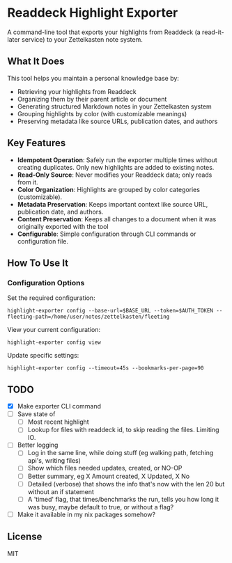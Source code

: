 # Readdeck Highlight Exporter

A command-line tool that exports your highlights from Readdeck (a read-it-later service) to your Zettelkasten note system.

## What It Does

This tool helps you maintain a personal knowledge base by:

- Retrieving your highlights from Readdeck
- Organizing them by their parent article or document
- Generating structured Markdown notes in your Zettelkasten system
- Grouping highlights by color (with customizable meanings)
- Preserving metadata like source URLs, publication dates, and authors

## Key Features

- **Idempotent Operation**: Safely run the exporter multiple times without creating duplicates. Only new highlights are added to existing notes.
- **Read-Only Source**: Never modifies your Readdeck data; only reads from it.
- **Color Organization**: Highlights are grouped by color categories (customizable).
- **Metadata Preservation**: Keeps important context like source URL, publication date, and authors.
- **Content Preservation**: Keeps all changes to a document when it was originally exported with the tool
- **Configurable**: Simple configuration through CLI commands or configuration file.

## How To Use It
### Configuration Options

Set the required configuration: 
```
highlight-exporter config --base-url=$BASE_URL --token=$AUTH_TOKEN --fleeting-path=/home/user/notes/zettelkasten/fleeting
```

View your current configuration:
```
highlight-exporter config view
```

Update specific settings:
```
highlight-exporter config --timeout=45s --bookmarks-per-page=90
```

## TODO
- [x] Make exporter CLI command
- [ ] Save state of
    - [ ] Most recent highlight
    - [ ] Lookup for files with readdeck id, to skip reading the files. Limiting IO.
- [ ] Better logging
    - [ ] Log in the same line, while doing stuff (eg walking path, fetching api's, writing files)
    - [ ] Show which files needed updates, created, or NO-OP
    - [ ] Better summary, eg X Amount created, X Updated, X No 
    - [ ] Detailed (verbose) that shows the info that's now with the len 20 but without an if statement
    - [ ] A 'timed' flag, that times/benchmarks the run, tells you how long it was busy, maybe default to true, or without a flag?
- [ ] Make it available in my nix packages somehow?

## License
MIT
